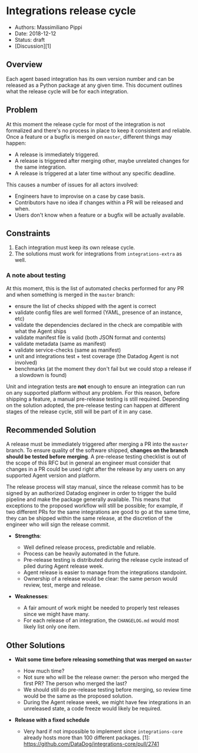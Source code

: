 # Integrations release cycle

- Authors: Massimiliano Pippi
- Date: 2018-12-12
- Status: draft
- [Discussion][1]

## Overview

Each agent based integration has its own version number and can be released as
a Python package at any given time. This document outlines what the release
cycle will be for each integration.

## Problem

At this moment the release cycle for most of the integration is not formalized
and there's no process in place to keep it consistent and reliable. Once a feature
or a bugfix is merged on `master`, different things may happen:

- A release is immediately triggered.
- A release is triggered after merging other, maybe unrelated changes for the same integration.
- A release is triggered at a later time without any specific deadline.

This causes a number of issues for all actors involved:

- Engineers have to improvise on a case by case basis.
- Contributors have no idea if changes within a PR will be released and when.
- Users don't know when a feature or a bugfix will be actually available.

## Constraints

1. Each integration must keep its own release cycle.
2. The solutions must work for integrations from `integrations-extra` as well.

### A note about testing

At this moment, this is the list of automated checks performed for any PR and
when something is merged in the `master` branch:

- ensure the list of checks shipped with the agent is correct
- validate config files are well formed (YAML, presence of an instance, etc)
- validate the dependencies declared in the check are compatible with what the Agent ships
- validate manifest file is valid (both JSON format and contents)
- validate metadata (same as manifest)
- validate service-checks (same as manifest)
- unit and integrations test + test coverage (the Datadog Agent is not involved)
- benchmarks (at the moment they don't fail but we could stop a release if a slowdown is found)

Unit and integration tests are **not** enough to ensure an integration can run
on any supported platform without any problem. For this reason, before shipping
a feature, a manual pre-release testing is still required. Depending on the solution
adopted, the pre-release testing can happen at different stages of the release
cycle, still will be part of it in any case.

## Recommended Solution

A release must be immediately triggered after merging a PR into the `master` branch.
To ensure quality of the software shipped, **changes on the branch should be tested before merging**.
A pre-release testing checklist is out of the scope of this RFC but in general
an engineer must consider that changes in a PR could be used right after the
release by any users on any supported Agent version and platform.

The release process will stay manual, since the release commit has to be signed by
an authorized Datadog engineer in order to trigger the build pipeline and make the
package generally available. This means that exceptions to the proposed workflow
will still be possible; for example, if two different PRs for the same integrations
are good to go at the same time, they can be shipped within the same release, at
the discretion of the engineer who will sign the release commit.

- **Strengths**:
  - Well defined release process, predictable and reliable.
  - Process can be heavily automated in the future.
  - Pre-release testing is distributed during the release cycle instead of piled during Agent release week.
  - Agent release is easier to manage from the integrations standpoint.
  - Ownership of a release would be clear: the same person would review, test, merge and release.

- **Weaknesses**:
  - A fair amount of work might be needed to properly test releases since we might have many.
  - For each release of an integration, the `CHANGELOG.md` would most likely list only one item.

## Other Solutions

- **Wait some time before releasing something that was merged on `master`**
  - How much time?
  - Not sure who will be the release owner: the person who merged the first PR? The person who merged the last?
  - We should still do pre-release testing before merging, so review time would be the same as the proposed solution.
  - During the Agent release week, we might have few integrations in an unreleased state, a code freeze would likely be required.

- **Release with a fixed schedule**
  - Very hard if not impossible to implement since `integrations-core` already hosts more than 100 different packages.
[1]: https://github.com/DataDog/integrations-core/pull/2741
